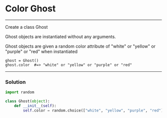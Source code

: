 # Color Ghost

---

Create a class Ghost

Ghost objects are instantiated without any arguments.

Ghost objects are given a random color attribute of "white" or "yellow" or "purple" or "red" when instantiated

```
ghost = Ghost()
ghost.color  #=> "white" or "yellow" or "purple" or "red"
```

---

### Solution

```py
import random

class Ghost(object):
    def __init__(self):
        self.color = random.choice(["white", "yellow", "purple", "red"])
```
